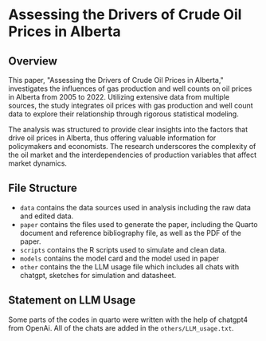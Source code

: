# Assessing the Drivers of Crude Oil Prices in Alberta

## Overview

This paper, "Assessing the Drivers of Crude Oil Prices in Alberta," investigates the influences of gas production and well counts on oil prices in Alberta from 2005 to 2022. Utilizing extensive data from multiple sources, the study integrates oil prices with gas production and well count data to explore their relationship through rigorous statistical modeling.

The analysis was structured to provide clear insights into the factors that drive oil prices in Alberta, thus offering valuable information for policymakers and economists. The research underscores the complexity of the oil market and the interdependencies of production variables that affect market dynamics.

## File Structure

-   `data` contains the data sources used in analysis including the raw data and edited data.
-   `paper` contains the files used to generate the paper, including the Quarto document and reference bibliography file, as well as the PDF of the paper.
-   `scripts` contains the R scripts used to simulate and clean data.
-   `models` contains the model card and the model used in paper
-   `other` contains the the LLM usage file which includes all chats with chatgpt, sketches for simulation and datasheet.
## Statement on LLM Usage

Some parts of the codes in quarto were written with the help of chatgpt4 from OpenAi. All of the chats are added in the `others/LLM_usage.txt`.
